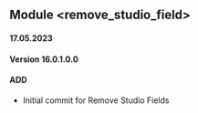 ## Module <remove_studio_field>

#### 17.05.2023
#### Version 16.0.1.0.0
#### ADD

- Initial commit for Remove Studio Fields
